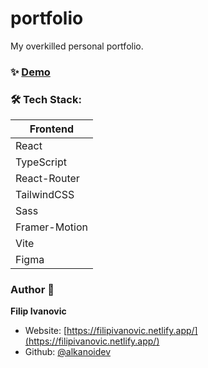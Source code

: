 # portfolio

My overkilled personal portfolio.

### ✨ [Demo](https://filipivanovic.netlify.app/)

### 🛠 Tech Stack:

| Frontend      |
| ------------- |
| React         |
| TypeScript    |
| React-Router  |
| TailwindCSS   |
| Sass          |
| Framer-Motion |
| Vite          |
| Figma         |

### Author 👋

**Filip Ivanovic**

- Website: [https://filipivanovic.netlify.app/](https://filipivanovic.netlify.app/)
- Github: [@alkanoidev](https://github.com/alkanoidev)

